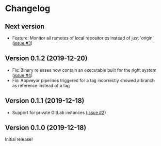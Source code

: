 # Changelog

## Next version

* Feature: Monitor all remotes of local repositories instead of just 'origin' ([issue #3](https://github.com/nbedos/citop/issues/3))


## Version 0.1.2 (2019-12-20)

* Fix: Binary releases now contain an executable built for the right system ([issue #4](https://github.com/nbedos/citop/issues/4))
* Fix: Appveyor pipelines triggered for a tag incorrectly showed a branch as reference instead of a tag


## Version 0.1.1 (2019-12-18)

* Support for private GitLab instances ([issue #2](https://github.com/nbedos/citop/issues/2))


## Version 0.1.0 (2019-12-18)
Initial release!
